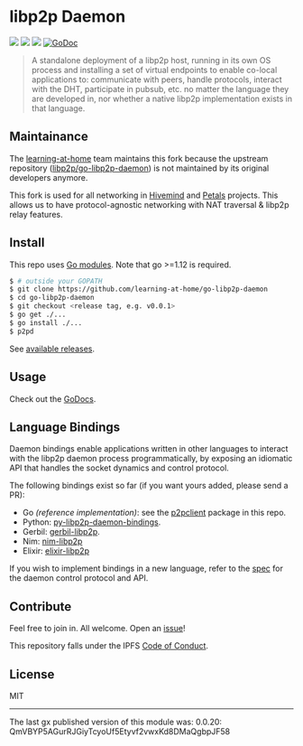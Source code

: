 # libp2p Daemon

[![](https://img.shields.io/badge/made%20by-Protocol%20Labs-blue.svg?style=flat-square)](http://protocol.ai)
[![](https://img.shields.io/badge/project-libp2p-yellow.svg?style=flat-square)](https://libp2p.io/)
[![](https://img.shields.io/badge/freenode-%23libp2p-yellow.svg?style=flat-square)](http://webchat.freenode.net/?channels=%libp2p)
[![GoDoc](https://godoc.org/github.com/learning-at-home/go-libp2p-daemon?status.svg)](https://godoc.org/github.com/learning-at-home/go-libp2p-daemon)

> A standalone deployment of a libp2p host, running in its own OS process and installing a set of
  virtual endpoints to enable co-local applications to: communicate with peers, handle protocols,
  interact with the DHT, participate in pubsub, etc. no matter the language they are developed in,
  nor whether a native libp2p implementation exists in that language.


## Maintainance

The [learning-at-home](https://github.com/learning-at-home) team maintains this fork because the upstream repository ([libp2p/go-libp2p-daemon](https://github.com/learning-at-home/go-libp2p-daemon)) is not maintained by its original developers anymore.

This fork is used for all networking in [Hivemind](https://github.com/learning-at-home/hivemind) and [Petals](https://github.com/bigscience-workshop/petals) projects. This allows us to have protocol-agnostic networking with NAT traversal & libp2p relay features.

## Install

This repo uses [Go modules](https://github.com/golang/go/wiki/Modules). Note that go >=1.12 is required.

```sh
$ # outside your GOPATH
$ git clone https://github.com/learning-at-home/go-libp2p-daemon
$ cd go-libp2p-daemon
$ git checkout <release tag, e.g. v0.0.1>
$ go get ./...
$ go install ./...
$ p2pd
```

See [available releases](https://github.com/learning-at-home/go-libp2p-daemon/releases).

## Usage

Check out the [GoDocs](https://godoc.org/github.com/learning-at-home/go-libp2p-daemon).

## Language Bindings

Daemon bindings enable applications written in other languages to interact with the libp2p daemon process programmatically, by exposing an idiomatic API that handles the socket dynamics and control protocol.

The following bindings exist so far (if you want yours added, please send a PR):

- Go _(reference implementation)_: see the [p2pclient](p2pclient) package in this repo.
- Python: [py-libp2p-daemon-bindings](https://github.com/mhchia/py-libp2p-daemon-bindings).
- Gerbil: [gerbil-libp2p](https://github.com/vyzo/gerbil-libp2p).
- Nim: [nim-libp2p](https://github.com/status-im/nim-libp2p)
- Elixir: [elixir-libp2p](https://github.com/timjp87/elixir-libp2p)

If you wish to implement bindings in a new language, refer to the [spec](specs/README.md) for the daemon control protocol and API.

## Contribute

Feel free to join in. All welcome. Open an [issue](https://github.com/learning-at-home/go-libp2p-daemon/issues)!

This repository falls under the IPFS [Code of Conduct](https://github.com/ipfs/community/blob/master/code-of-conduct.md).

## License
MIT

---

The last gx published version of this module was: 0.0.20: QmVBYP5AGurRJGiyTcyoUf5Etyvf2vwxKd8DMaQgbpJF58

